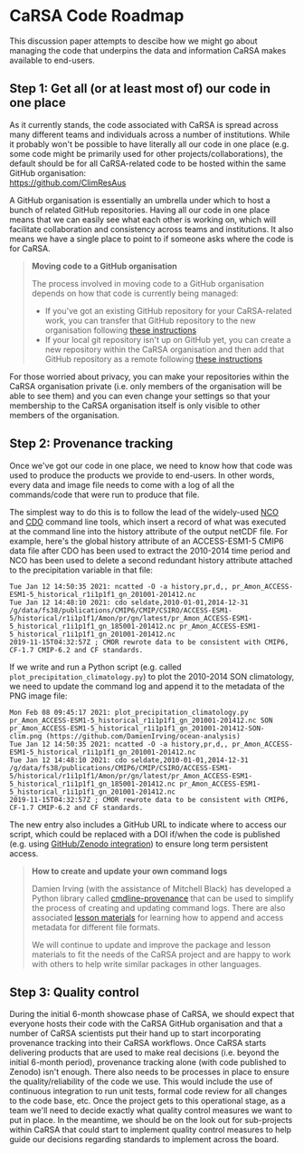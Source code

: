 # CaRSA Code Roadmap

This discussion paper attempts to descibe how we might go about
managing the code that underpins the data and information CaRSA makes available to end-users. 

## Step 1: Get all (or at least most of) our code in one place

As it currently stands,
the code associated with CaRSA is spread across
many different teams and individuals across a number of institutions.
While it probably won't be possible to have literally all our code in one place
(e.g. some code might be primarily used for other projects/collaborations),
the default should be for all CaRSA-related code to be hosted within the same GitHub organisation:  
https://github.com/ClimResAus

A GitHub organisation is essentially an umbrella under which to host a bunch of related GitHub repositories.
Having all our code in one place means that we can easily see what each other is working on,
which will facilitate collaboration and consistency across teams and institutions.
It also means we have a single place to point to if someone asks where the code is for CaRSA.

> **Moving code to a GitHub organisation**
>
> The process involved in moving code to a GitHub organisation
> depends on how that code is currently being managed:
> - If you've got an existing GitHub repository for your CaRSA-related work,
> you can transfer that GitHub repository to the new organisation following
> [these instructions](https://docs.github.com/en/github/administering-a-repository/transferring-a-repository)
> - If your local git repository isn't up on GitHub yet,
> you can create a new repository within the CaRSA organisation
> and then add that GitHub repository as a remote
> following [these instructions](https://docs.github.com/en/github/getting-started-with-github/managing-remote-repositories)

For those worried about privacy,
you can make your repositories within the CaRSA organisation private
(i.e. only members of the organisation will be able to see them)
and you can even change your settings so that your membership to the CaRSA organisation itself 
is only visible to other members of the organisation.

## Step 2: Provenance tracking

Once we've got our code in one place,
we need to know how that code was used to produce the products we provide to end-users.
In other words,
every data and image file needs to come with a log of all the commands/code
that were run to produce that file.

The simplest way to do this is to follow the lead of the widely-used
[NCO](http://nco.sourceforge.net/) and [CDO](https://code.mpimet.mpg.de/projects/cdo) command line tools,
which insert a record of what was executed at the command line
into the history attribute of the output netCDF file.
For example, here's the global history attribute of an ACCESS-ESM1-5 CMIP6 data file
after CDO has been used to extract the 2010-2014 time period 
and NCO has been used to delete a second redundant history attribute
attached to the precipitation variable in that file:

```text
Tue Jan 12 14:50:35 2021: ncatted -O -a history,pr,d,, pr_Amon_ACCESS-ESM1-5_historical_r1i1p1f1_gn_201001-201412.nc
Tue Jan 12 14:48:10 2021: cdo seldate,2010-01-01,2014-12-31 /g/data/fs38/publications/CMIP6/CMIP/CSIRO/ACCESS-ESM1-5/historical/r1i1p1f1/Amon/pr/gn/latest/pr_Amon_ACCESS-ESM1-5_historical_r1i1p1f1_gn_185001-201412.nc pr_Amon_ACCESS-ESM1-5_historical_r1i1p1f1_gn_201001-201412.nc
2019-11-15T04:32:57Z ; CMOR rewrote data to be consistent with CMIP6, CF-1.7 CMIP-6.2 and CF standards.
```

If we write and run a Python script (e.g. called `plot_precipitation_climatology.py`) to plot the 2010-2014 SON climatology,
we need to update the command log and append it to the metadata of the PNG image file:

```text
Mon Feb 08 09:45:17 2021: plot_precipitation_climatology.py pr_Amon_ACCESS-ESM1-5_historical_r1i1p1f1_gn_201001-201412.nc SON pr_Amon_ACCESS-ESM1-5_historical_r1i1p1f1_gn_201001-201412-SON-clim.png (https://github.com/DamienIrving/ocean-analysis)
Tue Jan 12 14:50:35 2021: ncatted -O -a history,pr,d,, pr_Amon_ACCESS-ESM1-5_historical_r1i1p1f1_gn_201001-201412.nc
Tue Jan 12 14:48:10 2021: cdo seldate,2010-01-01,2014-12-31 /g/data/fs38/publications/CMIP6/CMIP/CSIRO/ACCESS-ESM1-5/historical/r1i1p1f1/Amon/pr/gn/latest/pr_Amon_ACCESS-ESM1-5_historical_r1i1p1f1_gn_185001-201412.nc pr_Amon_ACCESS-ESM1-5_historical_r1i1p1f1_gn_201001-201412.nc
2019-11-15T04:32:57Z ; CMOR rewrote data to be consistent with CMIP6, CF-1.7 CMIP-6.2 and CF standards.
```

The new entry also includes a GitHub URL to indicate where to access our script,
which could be replaced with a DOI if/when the code is published
(e.g. using [GitHub/Zenodo integration](https://guides.github.com/activities/citable-code/))
to ensure long term persistent access.

> **How to create and update your own command logs**
>
> Damien Irving (with the assistance of Mitchell Black) has developed
> a Python library called [cmdline-provenance](https://cmdline-provenance.readthedocs.io/en/latest/) 
> that can be used to simplify the process of creating and updating command logs.
> There are also associated [lesson materials](https://carpentrieslab.github.io/python-aos-lesson/09-provenance/index.html)
> for learning how to append and access metadata for different file formats.
>
> We will continue to update and improve the package and lesson materials to fit the needs of the CaRSA project
> and are happy to work with others to help write similar packages in other languages.

## Step 3: Quality control

During the initial 6-month showcase phase of CaRSA,
we should expect that everyone hosts their code with the CaRSA GitHub organisation
and that a number of CaRSA scientists put their hand up
to start incorporating provenance tracking into their CaRSA workflows.
Once CaRSA starts delivering products that are used to make real decisions
(i.e. beyond the initial 6-month period),
provenance tracking alone (with code published to Zenodo) isn't enough.
There also needs to be processes in place to ensure the quality/reliability of the code we use.
This would include the use of continuous integration to run unit tests,
formal code review for all changes to the code base, etc.
Once the project gets to this operational stage,
as a team we'll need to decide exactly what quality control measures we want to put in place.
In the meantime,
we should be on the look out for sub-projects within CaRSA
that could start to implement quality control measures to help guide
our decisions regarding standards to implement across the board.
